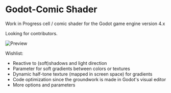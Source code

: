 # Godot-Comic Shader
Work in Progress cell / comic shader for the Godot game engine version 4.x

Looking for contributors.

![Preview](https://i.postimg.cc/43xHKw8z/Untitled-1.jpg)

Wishlist:
- Reactive to (soft)shadows and light direction
- Parameter for soft gradients between colors or textures
- Dynamic half-tone texture (mapped in screen space) for gradients
- Code optimization since the groundwork is made in Godot's visual editor
- More options and parameters
